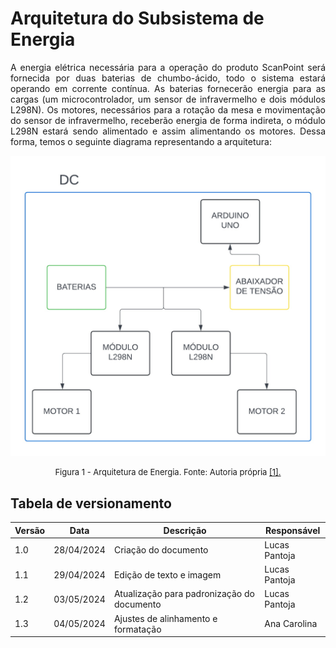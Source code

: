 # Arquitetura do Subsistema de Energia

<p style="text-align:justify;"> A energia elétrica necessária para a operação do produto ScanPoint será fornecida por duas baterias de chumbo-ácido, todo o sistema estará operando em corrente contínua. As baterias fornecerão energia para as cargas (um  microcontrolador, um sensor de infravermelho e dois módulos L298N). Os motores, necessários para a rotação da mesa e movimentação do sensor de infravermelho, receberão energia de forma indireta, o módulo L298N estará sendo alimentado e assim alimentando os motores. Dessa forma, temos o seguinte diagrama representando a arquitetura: </p>

![Diagrama_Energia](../assets/eletronica-energia/Arquitetura_de_Subs_Energia.jpeg)

<font size="2"><p style="text-align: center">Figura 1 - Arquitetura de Energia. Fonte: Autoria própria <a href="#ref-1"> [1]. </a></p></font>

## Tabela de versionamento

| Versão| Data | Descrição | Responsável|
|-------|------|-----------|------------|
| 1.0 | 28/04/2024 | Criação do documento | Lucas Pantoja |
| 1.1 | 29/04/2024 | Edição de texto e imagem | Lucas Pantoja |
| 1.2 | 03/05/2024 | Atualização para padronização do documento| Lucas Pantoja |
| 1.3 | 04/05/2024 | Ajustes de alinhamento e formatação | Ana Carolina |
